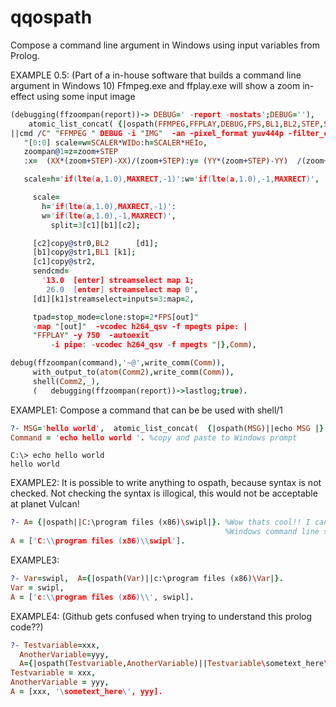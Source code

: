 # qqospath
Compose a command line argument in Windows using input variables from Prolog. 

EXAMPLE 0.5:
(Part of a in-house software that builds a command line argument in Windows 10) 
Ffmpeg.exe and ffplay.exe will show a zoom in-effect using some input image
``` prolog
(debugging(ffzoompan(report))-> DEBUG=' -report -nostats';DEBUG=''),
    atomic_list_concat( {|ospath(FFMPEG,FFPLAY,DEBUG,FPS,BL1,BL2,STEP,SCALER,IMG,WIDo,HEIo,XX,YY,MAXRECT)
||cmd /C" "FFMPEG " DEBUG -i "IMG"  -an -pixel_format yuv444p -filter_complex
   "[0:0] scale=w=SCALER*WIDo:h=SCALER*HEIo,
   zoompan@1=z=zoom+STEP
   :x=  (XX*(zoom+STEP)-XX)/(zoom+STEP):y= (YY*(zoom+STEP)-YY)  /(zoom+STEP):d=375:s=WIDoxHEIo:fps=FPS,

   scale=h='if(lte(a,1.0),MAXRECT,-1)':w='if(lte(a,1.0),-1,MAXRECT)',

     scale=
       h='if(lte(a,1.0),MAXRECT,-1)':
       w='if(lte(a,1.0),-1,MAXRECT)',
         split=3[c1][b1][c2];

     [c2]copy@str0,BL2      [d1];
     [b1]copy@str1,BL1 [k1];
     [c1]copy@str2,
     sendcmd=
       '13.0  [enter] streamselect map 1;
        26.0  [enter] streamselect map 0',
     [d1][k1]streamselect=inputs=3:map=2,

     tpad=stop_mode=clone:stop=2*FPS[out]"
     -map "[out]"  -vcodec h264_qsv -f mpegts pipe: |
     "FFPLAY" -y 750  -autoexit
         -i pipe: -vcodec h264_qsv -f mpegts "|},Comm),

debug(ffzoompan(command),'~@',write_comm(Comm)),
     with_output_to(atom(Comm2),write_comm(Comm)),
     shell(Comm2,_),
     (   debugging(ffzoompan(report))->lastlog;true).

```
EXAMPLE1:
Compose a command that can be be used with shell/1

``` prolog
?- MSG='hello world',  atomic_list_concat(  {|ospath(MSG)||echo MSG |}   ,Command).
Command = 'echo hello world '. %copy and paste to Windows prompt
```

```
C:\> echo hello world 
hello world
```
 
EXAMPLE2:
It is possible to write anything to ospath, because syntax is not checked. Not checking the syntax is illogical, this would not be acceptable at planet Vulcan! 
``` prolog
?- A= {|ospath||C:\program files (x86)\swipl|}. %Wow thats cool!! I can write a line with 
                                                %Windows command line syntax inside a prolog file :) :) 
A = ['C:\\program files (x86)\\swipl'].
```

EXAMPLE3:
``` prolog
?- Var=swipl,  A={|ospath(Var)||c:\program files (x86)\Var|}.
Var = swipl,
A = ['c:\\program files (x86)\\', swipl].
```

EXAMPLE4: (Github gets confused when trying to understand this prolog code??)
``` prolog
?- Testvariable=xxx, 
  AnotherVariable=yyy,
  A={|ospath(Testvariable,AnotherVariable)||Testvariable\sometext_here\AnotherVariable|}.
Testvariable = xxx,
AnotherVariable = yyy,
A = [xxx, '\sometext_here\', yyy].
```


